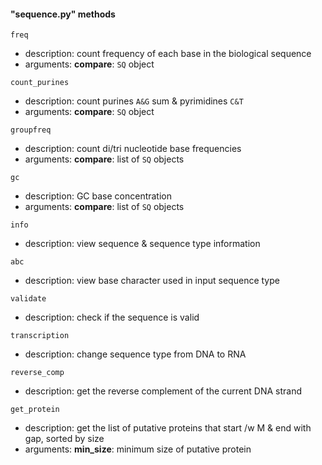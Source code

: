 #### "sequence.py" methods

<code>freq</code>
- description: count frequency of each base in the biological sequence <br>
- arguments: **compare**: <code>SQ</code> object

<code>count_purines</code>
- description: count purines  <code>A&G</code> sum & pyrimidines <code>C&T</code>
- arguments: **compare**: <code>SQ</code> object

<code>groupfreq</code>
- description: count di/tri nucleotide base frequencies
- arguments: **compare**: list of <code>SQ</code> objects

<code>gc</code>
- description: GC base concentration 
- arguments: **compare**: list of <code>SQ</code> objects

<code>info</code> 
- description: view sequence & sequence type information

<code>abc</code>
- description: view base character used in input sequence type

<code>validate</code>
- description: check if the sequence is valid

<code>transcription</code>
- description: change sequence type from DNA to RNA

<code>reverse_comp</code>
- description: get the reverse complement of the current DNA strand

<code>get_protein</code>
- description: get the list of putative proteins that start /w M & end with gap, sorted by size
- arguments: **min_size**: minimum size of putative protein 
